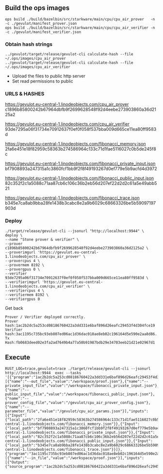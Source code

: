 
## Build the ops images

```
ops build ./build/bazelbin/src/starkware/main/cpu/cpu_air_prover   -n -c ./gevulot/manifest_prover.json
ops build ./build/bazelbin/src/starkware/main/cpu/cpu_air_verifier -n -c ./gevulot/manifest_verifier.json
```

### Obtain hash strings

```
../gevulot/target/release/gevulot-cli calculate-hash --file ~/.ops/images/cpu_air_prover
../gevulot/target/release/gevulot-cli calculate-hash --file ~/.ops/images/cpu_air_verifier
```

- Upload the files to public http server
- Set read permissions to public

### URLS & HASHES
https://gevulot.eu-central-1.linodeobjects.com/cpu_air_prover
  c1896b85800242b67964dbfb9f2699628548f92d4eebe273903860a36d2125a2

https://gevulot.eu-central-1.linodeobjects.com/cpu_air_verifier
  93de7295a06f31734e70912637f0ef0f058f537bba009d665ce11ea80ff9583d

https://gevulot.eu-central-1.linodeobjects.com/fibonacci_memory.json
  2fa6e451e18f82959c58363b274586964c133c71d1fae5116027c0b5de245f8c

https://gevulot.eu-central-1.linodeobjects.com/fibonacci_private_input.json
  bf7908893a247315a1c3860fcf1bb9f2f8f49193267d0ef779e5b9acfd4d3972
  
https://gevulot.eu-central-1.linodeobjects.com/fibonacci_public_input.json
  82c352f2c1a5088c71aa87cb6c106c36b2eb56d207ef22d2d2c61a5e49abb521

https://gevulot.eu-central-1.linodeobjects.com/fibonacci_trace.json
  b345e7ca8ab9bba28fe1438b3cabc8e2a9b6029c68663326be5b59097197903d

### Deploy

```
./target/release/gevulot-cli --jsonurl "http://localhost:9944" \
deploy \
--name "Stone prover & verifier" \
--prover c1896b85800242b67964dbfb9f2699628548f92d4eebe273903860a36d2125a2 \
--proverimgurl 'https://gevulot.eu-central-1.linodeobjects.com/cpu_air_prover' \
--provercpus 4 \
--provermem 8192 \
--provergpus 0 \
--verifier 93de7295a06f31734e70912637f0ef0f058f537bba009d665ce11ea80ff9583d \
--verifierimgurl 'https://gevulot.eu-central-1.linodeobjects.com/cpu_air_verifier' \
--verifiercpus 4 \
--verifiermem 8192 \
--verifiergpus 0
```

Get back
```
Prover / Verifier deployed correctly.
Prover hash:1ac2b2dc5a253cd08186760422a3dd331e6baf896d26eafc29453f4d304fce19
Verifier hash:3ac1195c735bc93eb807ed06ac1d36dac018ae8eb02c196164d5e590e2aa8d86.
Tx Hash:fb0683deed02e3fa2ad7649b4a77a50b91987bdb29e34703eeb21d21e02967d1

```

## Execute

```
RUST_LOG=trace,gevulot=trace ./target/release/gevulot-cli --jsonurl http://localhost:9944  exec --tasks '[{"program":"1ac2b2dc5a253cd08186760422a3dd331e6baf896d26eafc29453f4d304fce19","cmd_args":[{"name":"--out_file","value":"/workspace/proof.json"},{"name":"--private_input_file","value":"/workspace/fibonacci_private_input.json"},{"name":"--public_input_file","value":"/workspace/fibonacci_public_input.json"},{"name":"--prover_config_file","value":"/gevulot/cpu_air_prover_config.json"},{"name":"--parameter_file","value":"/gevulot/cpu_air_params.json"}],"inputs":[{"Input":{"local_path":"2fa6e451e18f82959c58363b274586964c133c71d1fae5116027c0b5de245f8c","vm_path":"/workspace/fibonacci_memory.json","file_url":"https://gevulot.eu-central-1.linodeobjects.com/fibonacci_memory.json"}},{"Input":{"local_path":"bf7908893a247315a1c3860fcf1bb9f2f8f49193267d0ef779e5b9acfd4d3972","vm_path":"/workspace/fibonacci_private_input.json","file_url":"https://gevulot.eu-central-1.linodeobjects.com/fibonacci_private_input.json"}},{"Input":{"local_path":"82c352f2c1a5088c71aa87cb6c106c36b2eb56d207ef22d2d2c61a5e49abb521","vm_path":"/workspace/fibonacci_public_input.json","file_url":"https://gevulot.eu-central-1.linodeobjects.com/fibonacci_public_input.json"}},{"Input":{"local_path":"b345e7ca8ab9bba28fe1438b3cabc8e2a9b6029c68663326be5b59097197903d","vm_path":"/workspace/fibonacci_trace.json","file_url":"https://gevulot.eu-central-1.linodeobjects.com/fibonacci_trace.json"}}]},{"program":"3ac1195c735bc93eb807ed06ac1d36dac018ae8eb02c196164d5e590e2aa8d86","cmd_args":[{"name":"--in_file","value":"/workspace/proof.json"}],"inputs":[{"Output":{"source_program":"1ac2b2dc5a253cd08186760422a3dd331e6baf896d26eafc29453f4d304fce19","file_name":"/workspace/proof.json"}}]}]'
```